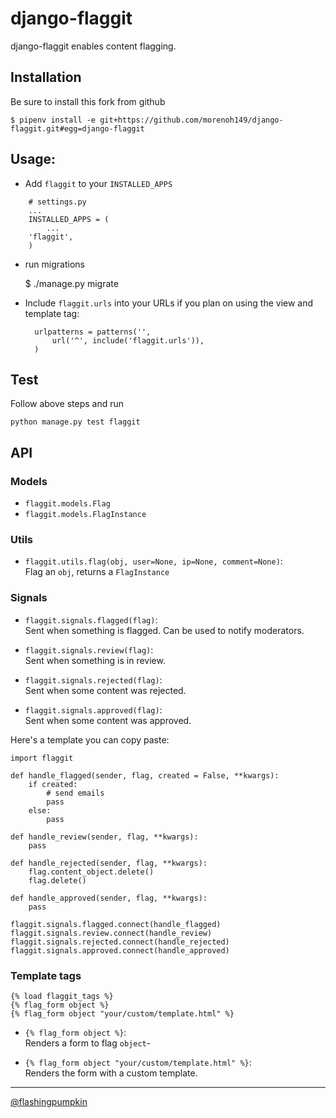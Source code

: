 # django-flaggit

django-flaggit enables content flagging.

## Installation
Be sure to install this fork from github

    $ pipenv install -e git+https://github.com/morenoh149/django-flaggit.git#egg=django-flaggit
	
## Usage:

* Add `flaggit` to your `INSTALLED_APPS`
```
    # settings.py
    ...
    INSTALLED_APPS = (
        ...
	'flaggit',
    )
```
* run migrations

    $ ./manage.py migrate

* Include `flaggit.urls` into your URLs if you plan on using the view and template
  tag:

		urlpatterns = patterns('',
			url('^', include('flaggit.urls')),
		)

## Test

Follow above steps and run

	python manage.py test flaggit
	

## API

### Models

* `flaggit.models.Flag`
* `flaggit.models.FlagInstance`  

### Utils

* `flaggit.utils.flag(obj, user=None, ip=None, comment=None)`:  
  Flag an `obj`, returns a `FlagInstance`

### Signals

* `flaggit.signals.flagged(flag)`:  
  Sent when something is flagged. Can be used to notify moderators.

* `flaggit.signals.review(flag)`:  
  Sent when something is in review.

* `flaggit.signals.rejected(flag)`:  
  Sent when some content was rejected.

* `flaggit.signals.approved(flag)`:  
  Sent when some content was approved.

Here's a template you can copy paste:

	import flaggit

	def handle_flagged(sender, flag, created = False, **kwargs):
		if created:
			# send emails
			pass
		else:
			pass
	
	def handle_review(sender, flag, **kwargs):
		pass
		
	def handle_rejected(sender, flag, **kwargs):
		flag.content_object.delete()
		flag.delete()
	
	def handle_approved(sender, flag, **kwargs):
		pass
	
	flaggit.signals.flagged.connect(handle_flagged)
	flaggit.signals.review.connect(handle_review)
	flaggit.signals.rejected.connect(handle_rejected)
	flaggit.signals.approved.connect(handle_approved)

### Template tags

	{% load flaggit_tags %}
	{% flag_form object %}
	{% flag_form object "your/custom/template.html" %}

* `{% flag_form object %}`:  
  Renders a form to flag `object`-

* `{% flag_form object "your/custom/template.html" %}`:  
  Renders the form with a custom template.

------------- 
  
[@flashingpumpkin](http://twitter.com/flashingpumpkin)
